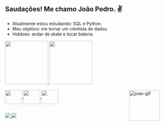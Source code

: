 ## Saudações! Me chamo João Pedro. ✌

 - Atualmente estou estudando: SQL e Python.
 - Meu objetivo: me tornar um cientista de dados.
 - Hobbies: andar de skate e tocar bateria.
 
<div>
   <a href="https://github.com/joaopedrogf">
   <img height="140em" src="https://github-readme-stats.vercel.app/api?username=joaopedrogf&show_icons=true&theme=dark&include_all_commits=true&count_private=true"/>
   <img height="140em" src="https://github-readme-stats.vercel.app/api/top-langs/?username=joaopedrogf&layout=compact&langs_count=16&theme=dark"/>
</div>

<div style="display: inline_block"><br>
  <img align="center" height="45" width="55" img src="https://cdn.jsdelivr.net/gh/devicons/devicon/icons/python/python-original-wordmark.svg"/>
  <img align="center" height="45" width="55" img src="https://cdn.jsdelivr.net/gh/devicons/devicon/icons/mysql/mysql-original-wordmark.svg"/>
  <img align="center" height="45" width="55" img src="https://cdn.jsdelivr.net/gh/devicons/devicon/icons/microsoftsqlserver/microsoftsqlserver-plain-wordmark.svg"/>
  <img align="right" alt="joao-gif" height="100"width"110" src="https://cdn.discordapp.com/attachments/758858988921552969/895554535639101500/Webp.net-gifmaker.gif"
</div>

##

<div>
  <a href= "https://www.linkedin.com/in/joaopedrogf/"target="_blank"><img src="https://img.shields.io/badge/-LinkedIn-%230077B5?style=for-the-badge&logo=linkedin&logoColor=white"
target="_blank">
  </a>
  <a href= "mailto:jpgfaria95@hotmail.com"><img src= "https://img.shields.io/badge/Microsoft_Outlook-0078D4?style=for-the-badge&logo=microsoft-outlook&logoColor=white" 
target= "_blank">
  </a>
  
</div>
